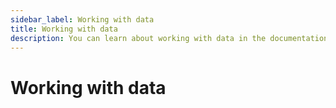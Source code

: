 ```yaml
---
sidebar_label: Working with data
title: Working with data
description: You can learn about working with data in the documentation of the DHTMLX JavaScript Event Calendar library. Browse developer guides and API reference, try out code examples and live demos, and download a free 30-day evaluation version of DHTMLX Event Calendar.
---
```


# Working with data
